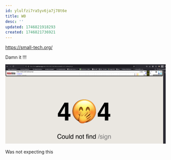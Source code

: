 ```yaml
---
id: ylulfzi7ra5yv6ja7j78t6e
title: W0
desc: ''
updated: 1746821918293
created: 1746821736921
---
```



https://small-tech.org/


Damn it !!!

![](/assets/images/2025-05-09-22-18-28.png)

Was not expecting this